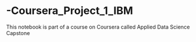 # -Coursera_Project_1_IBM

This notebook is part of a course on Coursera called Applied Data Science Capstone

